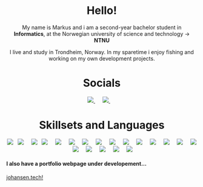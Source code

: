 <h1 align="center">Hello!</h1>
<p align='center'>
  My name is Markus and i am a second-year bachelor student in <b>Informatics</b>, at the Norwegian university of science and technology -> <b>NTNU</b>
</p>
<p align='center'>
  I live and study in Trondheim, Norway. In my sparetime i enjoy fishing and working on my own development projects.
</p>

<h1 align="center">Socials</h1>
<p align='center'>
  <a href="https://www.linkedin.com/in/markus-johansen-64625b208/">
     <img src="https://img.shields.io/badge/linkedin-%230077B5.svg?&style=for-the-badge&logo=linkedin&logoColor=white" />
  </a>&nbsp;&nbsp;&nbsp;&nbsp;
  <a href="mailto:markusarj@gmail.com">
    <img src="https://img.shields.io/badge/gmail-%23D14836.svg?&style=for-the-badge&logo=gmail&logoColor=white" />
  </a>&nbsp;&nbsp;&nbsp;&nbsp;
</p>

<h1 align="center">Skillsets and Languages</h1>
<p align="center">
  <img src="https://img.shields.io/badge/CSS3-1572B6?&style=for-the-badge&logo=CSS3&logoColor=white" />&nbsp;&nbsp;
  <img src="https://img.shields.io/badge/TypeScript-007ACC?style=for-the-badge&logo=Typescript&logoColor=white" />&nbsp;&nbsp;&nbsp;&nbsp;
  <img src="https://img.shields.io/badge/React-20232A?style=for-the-badge&logo=React&logoColor=61DAFB" />&nbsp;&nbsp;
  <img src="https://img.shields.io/badge/node.js%20-%23339933.svg?&style=for-the-badge&logo=node.js&logoColor=white" />&nbsp;&nbsp;&nbsp;&nbsp;
  <img src="https://img.shields.io/badge/-Tailwind-06B6D4?&style=for-the-badge&logo=Tailwind-css&logoColor=black" />&nbsp;&nbsp;&nbsp;&nbsp;
  <img src="https://img.shields.io/badge/-Java-F05032?&style=for-the-badge&logo=Oracle&logoColor=white" />&nbsp;&nbsp;&nbsp;&nbsp;
  <img src="https://img.shields.io/badge/-Python-3776AB?&style=for-the-badge&logo=Python&logoColor=white" />&nbsp;&nbsp;&nbsp;&nbsp;
  <img src="https://img.shields.io/badge/-Git-F05032?&style=for-the-badge&logo=Git&logoColor=white" />&nbsp;&nbsp;&nbsp;&nbsp;
  <img src="https://img.shields.io/badge/-Vercel-000000?&style=for-the-badge&logo=Vercel&logoColor=white" />&nbsp;&nbsp;&nbsp;&nbsp;
  <img src="https://img.shields.io/badge/-Figma-F24E1E?&style=for-the-badge&logo=Figma&logoColor=white" />&nbsp;&nbsp;&nbsp;&nbsp;
  <img src="https://img.shields.io/badge/-Wireshark-1679A7?&style=for-the-badge&logo=Wireshark&logoColor=white" />&nbsp;&nbsp;&nbsp;&nbsp;
  <img src="https://img.shields.io/badge/-Firebase-FFCA28?&style=for-the-badge&logo=Firebase&logoColor=black" />&nbsp;&nbsp;&nbsp;&nbsp;
  <img src="https://img.shields.io/badge/-Redux-764ABC?&style=for-the-badge&logo=Redux&logoColor=white" />&nbsp;&nbsp;&nbsp;&nbsp;
  <img src="https://img.shields.io/badge/-MUI-007FFF?&style=for-the-badge&logo=MUI&logoColor=white" />&nbsp;&nbsp;&nbsp;&nbsp;
  <img src="https://img.shields.io/badge/-Docker-2496ED?&style=for-the-badge&logo=Docker&logoColor=white" />&nbsp;&nbsp;&nbsp;&nbsp;
  <img src="https://img.shields.io/badge/-SQLite-003B57?&style=for-the-badge&logo=SQLite&logoColor=white" />&nbsp;&nbsp;&nbsp;&nbsp;
  <img src="https://img.shields.io/badge/-Kotlin-7F52FF?&style=for-the-badge&logo=Kotlin&logoColor=white" />&nbsp;&nbsp;&nbsp;&nbsp;
  <img src="https://img.shields.io/badge/-PostgreSQL-4169E1?&style=for-the-badge&logo=PostgreSQL&logoColor=white" />&nbsp;&nbsp;&nbsp;&nbsp;
  <img src="https://img.shields.io/badge/-Next.js-000000?&style=for-the-badge&logo=Next.js&logoColor=white" />&nbsp;&nbsp;&nbsp;&nbsp;
  <img src="https://img.shields.io/badge/-Exposed-000000?&style=for-the-badge&logo=JetBrains&logoColor=white" />&nbsp;&nbsp;&nbsp;&nbsp;
</p>


<p align='center'>
<h4>I also have a portfolio webpage under developement...</h4>
  <a href="https://www.johansen.tech/">johansen.tech!</a>&nbsp;&nbsp;&nbsp;
</p>
